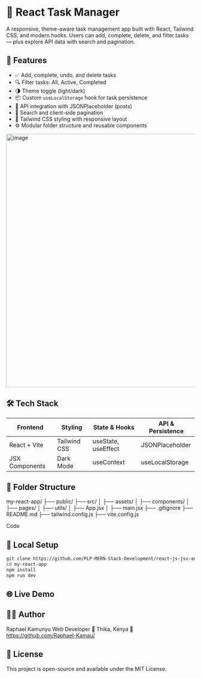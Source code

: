 # 🧠 React Task Manager

A responsive, theme-aware task management app built with React, Tailwind CSS, and modern hooks. Users can add, complete, delete, and filter tasks — plus explore API data with search and pagination.

## 🚀 Features

- ✅ Add, complete, undo, and delete tasks
- 🔍 Filter tasks: All, Active, Completed
- 🌗 Theme toggle (light/dark) 
- 📦 Custom `useLocalStorage` hook for task persistence
- 📡 API integration with JSONPlaceholder (posts)
- 🔎 Search and client-side pagination
- 🎨 Tailwind CSS styling with responsive layout
- ⚙️ Modular folder structure and reusable components

<img width="1351" height="675" alt="image" src="https://github.com/user-attachments/assets/126ebb17-8d5e-4f75-8c20-1550d227b579" />
  

## 🛠️ Tech Stack

| Frontend       | Styling        | State & Hooks       | API & Persistence |
|----------------|----------------|----------------------|-------------------|
| React + Vite   | Tailwind CSS   | useState, useEffect  | JSONPlaceholder   |
| JSX Components | Dark Mode      | useContext           | useLocalStorage   |

## 📁 Folder Structure

my-react-app/ ├── public/ ├── src/ │ ├── assets/ │ ├── components/ │ ├── pages/ │ ├── utils/ │ ├── App.jsx │ ├── main.jsx ├── .gitignore ├── README.md ├── tailwind.config.js ├── vite.config.js

Code

## 🧪 Local Setup

```bash
git clone https://github.com/PLP-MERN-Stack-Development/react-js-jsx-and-css-mastering-front-end-development-Raphael-Kamau.git
cd my-react-app
npm install
npm run dev
```
## 🌐 Live Demo



## 👨‍💻 Author
Raphael Kamunyu Web Developer 📍 Thika, Kenya 🔗 https://github.com/Raphael-Kamau/

## 📜 License
This project is open-source and available under the MIT License.
